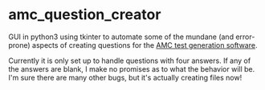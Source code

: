 amc_question_creator
====================

GUI in python3 using tkinter to automate some of the mundane (and error-prone)
aspects of creating questions for the [AMC test generation software](http://home.gna.org/auto-qcm/ "Auto Multiple Choice").

Currently it is only set up to handle questions with four answers. If any of
the answers are blank, I make no promises as to what the behavior will be. I'm
sure there are many other bugs, but it's actually creating files now!
